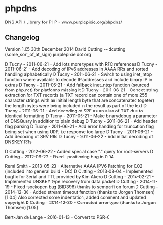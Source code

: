 phpdns
======

DNS API / Library for PHP - www.purplepixie.org/phpdns/

Changelog
---------


Version 1.05		30th December 2014
David Cutting -- dcutting (some_sort_of_at_sign) purplepixie dot org

D Tucny - 2011-06-21 - Add lots more types with RFC references
D Tucny - 2011-06-21 - Add decoding of IPv6 addresses in AAAA RRs and sorted handling alphabetically
D Tucny - 2011-06-21 - Switch to using inet_ntop function where available to decode IP addresses
			and include binary IP in extras
D Tucny - 2011-06-21 - Add fallback inet_ntop function (sourced from php.net) for
			platforms missing it
D Tucny - 2011-06-21 - Correct string extraction for TXT records 
			(a TXT record can contain one of more 255 character strings 
			with an initial length byte that are concatenated togeter) 
			the length bytes were being included in the result as part of the text
D Tucny - 2011-06-21 - Add decoding of SPF as an alias of TXT due to identical formatting
D Tucny - 2011-06-21 - Make binarydebug a parameter of DNSQuery in addition to plain debug
D Tucny - 2011-06-21 - Add header flag parsing
D Tucny - 2011-06-21 - Add error handling for truncation flag being set when using UDP, i.e response too large
D Tucny - 2011-06-21 - Add decoding of SRV RRs
D Tucny - 2011-06-22 - Add initial decoding of DNSKEY RRs

D Cutting - 2012-06-22 - Added special case "." query for root-servers
D Cutting - 2012-06-22 - Fixed . positioning bug in 0.04

Remi Smith - 2013-05-23 - Alternative AAAA IPV6 Patching for 0.02 (included into general build - DC)
D Cutting - 2013-08-04 - Implemented bugfix for Serial and TTL provided by Kim Akero
D Cutting - 2014-02-21 - Implemented DNSKEY type recovery from data packet
D Cutting - 2014-11-19 - Fixed fsockopen bug (BID396) thanks to semperfi on forum
D Cutting - 2014-12-30 - Added stream timeout function (thanks to Jorgen Thomsen) [1.04]
                         Also corrected some indentation, added comment and updated copyright
D Cutting - 2014-12-30 - Corrected error typo (thanks to Jorgen Thomsen) [1.05]

Bert-Jan de Lange - 2016-01-13 - Convert to PSR-0
